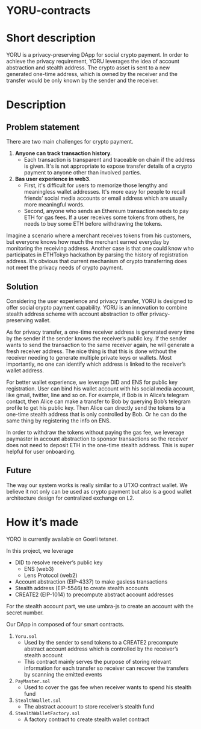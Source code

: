 # YORU-contracts

# Short description

YORU is a privacy-preserving DApp for social crypto payment. In order to achieve the privacy requirement, YORU leverages the idea of account abstraction and stealth address. The crypto asset is sent to a new generated one-time address, which is owned by the receiver and the transfer would be only known by the sender and the receiver.

# Description

## Problem statement

There are two main challenges for crypto payment.

1. **Anyone can track transaction history**.
    - Each transaction is transparent and traceable on chain if the address is given. It's is not appropriate to expose transfer details of a crypto payment to anyone other than involved parties.
2. **Bas user experience in web3**.
    - First, it's difficult for users to memorize those lengthy and meaningless wallet addresses. It's more easy for people to recall friends’ social media accounts or email address which are usually more meaningful words.
    - Second, anyone who sends an Ethereum transaction needs to pay ETH for gas fees. If a user receives some tokens from others, he needs to buy some ETH before withdrawing the tokens.

Imagine a scenario where a merchant receives tokens from his customers, but everyone knows how much the merchant earned everyday by monitoring the receiving address. Another case is that one could know who participates in ETHTokyo hackathon by parsing the history of registration address. It's obvious that current mechanism of crypto transferring does not meet the privacy needs of crypto payment.

## Solution

Considering the user experience and privacy transfer, YORU is designed to offer social crypto payment capability. YORU is an innovation to combine stealth address scheme with account abstraction to offer privacy-preserving wallet.

As for privacy transfer, a one-time receiver address is generated every time by the sender if the sender knows the receiver’s public key. If the sender wants to send the transaction to the same receiver again, he will generate a fresh receiver address. The nice thing is that this is done without the receiver needing to generate multiple private keys or wallets. Most importantly, no one can identify which address is linked to the receiver’s wallet address.

For better wallet experience, we leverage DID and ENS for public key registration. User can bind his wallet account with his social media account, like gmail, twitter, line and so on. For example, if Bob is in Alice’s telegram contact, then Alice can make a transfer to Bob by querying Bob’s telegram profile to get his public key. Then Alice can directly send the tokens to a one-time stealth address that is only controlled by Bob. Or he can do the same thing by registering the info on ENS.

In order to withdraw the tokens without paying the gas fee, we leverage paymaster in account abstraction to sponsor transactions so the receiver does not need to deposit ETH in the one-time stealth address. This is super helpful for user onboarding.

## Future

The way our system works is really similar to a UTXO contract wallet. We believe it not only can be used as crypto payment but also is a good wallet architecture design for centralized exchange on L2.

# How it’s made

YORO is currently available on Goerli tetsnet.

In this project, we leverage

-   DID to resolve receiver’s public key
    -   ENS (web3)
    -   Lens Protocol (web2)
-   Account abstraction (EIP-4337) to make gasless transactions
-   Stealth address (EIP-5546) to create stealth accounts
-   CREATE2 (EIP-1014) to precompute abstract account addresses

For the stealth account part, we use umbra-js to create an account with the secret number.

Our DApp in composed of four smart contracts.

1. `Yoru.sol`
    - Used by the sender to send tokens to a CREATE2 precompute abstract account address which is controlled by the receiver’s stealth account
    - This contract mainly serves the purpose of storing relevant information for each transfer so receiver can recover the transfers by scanning the emitted events
2. `PayMaster.sol`
    - Used to cover the gas fee when receiver wants to spend his stealth fund
3. `StealthWallet.sol`
    - The abstract account to store receiver’s stealth fund
4. `StealthWalletFactory.sol`
    - A factory contract to create stealth wallet contract
